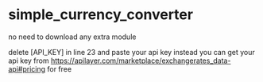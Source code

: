 # simple_currency_converter

no need to download any extra module

delete [API_KEY] in line 23 and paste your api key instead
you can get your api key from https://apilayer.com/marketplace/exchangerates_data-api#pricing for free
